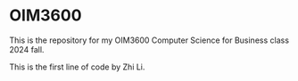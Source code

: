 # OIM3600
 This is the repository for my OIM3600 Computer Science for Business class 2024 fall.

This is the first line of code by Zhi Li.